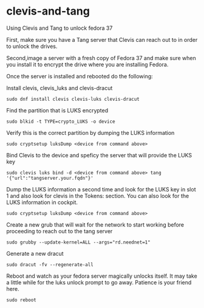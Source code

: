 # clevis-and-tang
Using Clevis and Tang to unlock fedora 37


First, make sure you have a Tang server that Clevis can reach out to in order to unlock the drives.

Second,image a server with a fresh copy of Fedora 37 and make sure when you install it to encrypt the drive where you are installing Fedora.

Once the server is installed and rebooted do the following:

Install clevis, clevis_luks and clevis-dracut

```sudo dnf install clevis clevis-luks clevis-dracut```

Find the partition that is LUKS encrypted

```sudo blkid -t TYPE=crypto_LUKS -o device```

Verify this is the correct partition by dumping the LUKS information

```sudo cryptsetup luksDump <device from command above>```

Bind Clevis to the device and speficy the server that will provide the LUKS key

```sudo clevis luks bind -d <device from command above> tang '{"url":"tangserver.your.fqdn"}'```

Dump the LUKS information a second time and look for the LUKS key in slot 1 and also look for clevis in the Tokens: section.  You can also look for the LUKS information in cockpit.

```sudo cryptsetup luksDump <device from command above>```

Create a new grub that will wait for the network to start working before proceeding to reach out to the tang server

```sudo grubby --update-kernel=ALL --args="rd.neednet=1"```

Generate a new dracut

```sudo dracut -fv --regenerate-all```

Reboot and watch as your fedora server magically unlocks itself.  It may take a little while for the luks unlock prompt to go away.  Patience is your friend here.

```sudo reboot```
